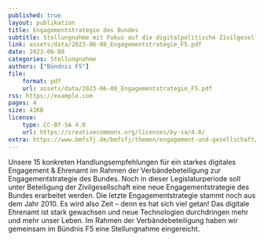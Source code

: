 ```yaml
---
published: true
layout: publikation
title: Engagementstrategie des Bundes
subtitle: Stellungnahme mit Fokus auf die digitalpolitische Zivilgesellschaft
link: assets/data/2023-06-08_Engagementstrategie_F5.pdf
date: 2023-06-08
categories: Stellungnahme
authors: ["Bündnis F5"]
file:
    format: pdf
    url: assets/data/2023-06-08_Engagementstrategie_F5.pdf
rss: https://example.com
pages: 4
size: 41KB
license:
    type: CC-BY-SA 4.0
    url: https://creativecommons.org/licenses/by-sa/4.0/
extra: https://www.bmfsfj.de/bmfsfj/themen/engagement-und-gesellschaft/engagement-staerken/engagementstrategie-des-bundes-222072
---
```


Unsere 15 konkreten Handlungsempfehlungen für ein starkes digitales Engagement & Ehrenamt im Rahmen der Verbändebeteiligung zur Engagementstrategie des Bundes. Noch in dieser Legislaturperiode soll unter Beteiligung der Zivilgesellschaft eine neue Engagementstrategie des Bundes erarbeitet werden. Die letzte Engagementstrategie stammt noch aus dem Jahr 2010. Es wird also Zeit – denn es hat sich viel getan! Das digitale Ehrenamt ist stark gewachsen und neue Technologien durchdringen mehr und mehr unser Leben. Im Rahmen der Verbändebeteiligung haben wir gemeinsam im Bündnis F5 eine Stellungnahme eingereicht.
